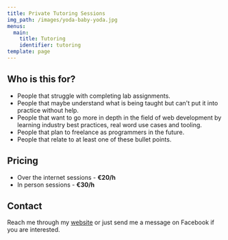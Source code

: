 ```yaml
---
title: Private Tutoring Sessions
img_path: /images/yoda-baby-yoda.jpg
menus:
  main:
    title: Tutoring
    identifier: tutoring
template: page
---
```

## Who is this for?
- People that struggle with completing lab assignments.
- People that maybe understand what is being taught but can't put it into practice without help.
- People that want to go more in depth in the field of web development by learning industry best practices, real word use cases and tooling.
- People that plan to freelance as programmers in the future.
- People that relate to at least one of these bullet points.

## Pricing

- Over the internet sessions - **&euro;20/h**
- In person sessions - **&euro;30/h**

## Contact

Reach me through my [website](https://findaldo.dev) or just send me a message on Facebook if you are interested.
